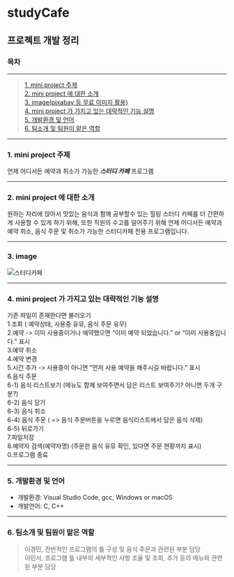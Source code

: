 # studyCafe

## 프로젝트 개발 정리

### 목차
---
> [1. mini project 주제](#1.-mini-project-주제)           
> [2. mini project 에 대한 소개](#2.-mini-project-에-대한-소개)        
> [3. image(pixabay 등 무료 이미지 활용)](#3.-image)    
> [4. mini project 가 가지고 있는 대략적인 기능 설명](#4.-mini-project-가-가지고-있는-대략적인-기능-설명)        
> [5. 개발환경 및 언어](#5.-개발환경-및-언어)         
> [6. 팀소개 및 팀원이 맡은 역할](#6.-팀소개-및-팀원이-맡은-역할)           

---
### 1. mini project 주제
언제 어디서든 예약과 취소가 가능한 ***스터디 카페*** 프로그램

---
### 2. mini project 에 대한 소개
원하는 자리에 앉아서 맛있는 음식과 함께 공부할수 있는 힐링 스터디 카페를 더 간편하게 사용할 수 있게 하기 위해, 또한 직원의 수고를 덜어주기 위해 언제 어디서든 예약과 예약 취소, 음식 주문 및 취소가 가능한 스터디카페 전용 프로그램입니다.

---
### 3. image
![스터디카페](https://user-images.githubusercontent.com/103713510/166219968-287222ff-4e19-4238-acd3-6bb4db8e3770.jpg)

---
### 4. mini project 가 가지고 있는 대략적인 기능 설명<br>
기존 파일이 존재한다면 불러오기<br>
1.조회 ( 예약상태, 사용중 유뮤, 음식 주문 유무)<br>
2.예약 -> 이미 사용중이거나 예약했으면 “이미 예약 되었습니다.” or “이미 사용중입니다.” 표시<br>
3.예약 취소<br>
4.예약 변경<br>
5.시간 추가 -> 사용중이 아니면 “먼저 사용 예약을 해주시길 바랍니다.” 표시<br>
6.음식 주문<br>
6-1) 음식 리스트보기 (메뉴도 함께 보여주면서 담은 리스트 보여주기? 아니면 두개 구분?)<br>
6-2) 음식 담기<br>
6-3) 음식 취소<br>
6-4) 음식 주문 ( => 음식 주문버튼을 누르면 음식리스트에서 담은 음식 삭제)<br>
6-5) 뒤로가기<br>
7.파일저장<br>
8.예약자 검색(예약자명) (주문한 음식 유뮤 확인, 있다면 주문 현황까지 표시)<br>
0.프로그램 종료

---
### 5. 개발환경 및 언어
* 개발환경: Visual Studio Code, gcc, Windows or macOS<br>
* 개발언어: C, C++

---
### 6. 팀소개 및 팀원이 맡은 역할
> 이경민, 전반적인 프로그램의 틀 구성 및 음식 주문과 관련된 부분 담당<br>
> 이민서, 프로그램 틀 내부의 세부적인 사항 조율 및 조회, 추가 등의 메뉴와 관련된 부분 담당
